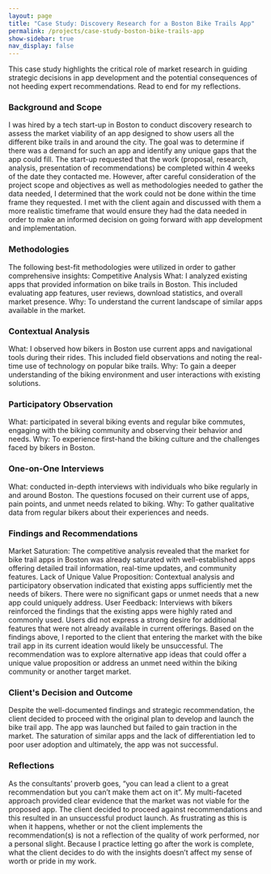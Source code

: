 ```yaml
---
layout: page
title: "Case Study: Discovery Research for a Boston Bike Trails App"
permalink: /projects/case-study-boston-bike-trails-app
show-sidebar: true
nav_display: false
---
```


This case study highlights the critical role of market research in guiding strategic decisions in app development and the potential consequences of not heeding expert recommendations. Read to end for my reflections.

### Background and Scope

I was hired by a tech start-up in Boston to conduct discovery research to assess the market viability of an app designed to show users all the different bike trails in and around the city. The goal was to determine if there was a demand for such an app and identify any unique gaps that the app could fill. 
The start-up requested that the work (proposal, research, analysis, presentation of recommendations) be completed within 4 weeks of the date they contacted me. However, after careful consideration of the project scope and objectives as well as methodologies needed to gather the data needed, I determined that the work could not be done within the time frame they requested. I met with the client again and discussed with them a more realistic timeframe that would ensure they had the data needed in order to make an informed decision on going forward with app development and implementation.  

### Methodologies

The following best-fit methodologies were utilized in order to gather comprehensive insights:
Competitive Analysis
What: I analyzed existing apps that provided information on bike trails in Boston. This included evaluating app features, user reviews, download statistics, and overall market presence.
Why: To understand the current landscape of similar apps available in the market.

### Contextual Analysis

What: I observed how bikers in Boston use current apps and navigational tools during their rides. This included field observations and noting the real-time use of technology on popular bike trails.
Why: To gain a deeper understanding of the biking environment and user interactions with existing solutions.

### Participatory Observation 

What: participated in several biking events and regular bike commutes, engaging with the biking community and observing their behavior and needs.
Why: To experience first-hand the biking culture and the challenges faced by bikers in Boston.

### One-on-One Interviews

What: conducted in-depth interviews with individuals who bike regularly in and around Boston. The questions focused on their current use of apps, pain points, and unmet needs related to biking.
Why: To gather qualitative data from regular bikers about their experiences and needs.

### Findings and Recommendations

Market Saturation: The competitive analysis revealed that the market for bike trail apps in Boston was already saturated with well-established apps offering detailed trail information, real-time updates, and community features.
Lack of Unique Value Proposition: Contextual analysis and participatory observation indicated that existing apps sufficiently met the needs of bikers. There were no significant gaps or unmet needs that a new app could uniquely address.
User Feedback: Interviews with bikers reinforced the findings that the existing apps were highly rated and commonly used. Users did not express a strong desire for additional features that were not already available in current offerings.
Based on the findings above, I reported to the client that entering the market with the bike trail app in its current ideation would likely be unsuccessful. The recommendation was to explore alternative app ideas that could offer a unique value proposition or address an unmet need within the biking community or another target market.

### Client's Decision and Outcome

Despite the well-documented findings and strategic recommendation, the client decided to proceed with the original plan to develop and launch the bike trail app. The app was launched but failed to gain traction in the market. The saturation of similar apps and the lack of differentiation led to poor user adoption and ultimately, the app was not successful.
 
### Reflections

As the consultants’ proverb goes, “you can lead a client to a great recommendation but you can’t make them act on it”. My multi-faceted approach provided clear evidence that the market was not viable for the proposed app. The client decided to proceed against recommendations and this resulted in an unsuccessful product launch. As frustrating as this is when it happens, whether or not the client implements the recommendation(s) is not a reflection of the quality of work performed, nor a personal slight. Because I practice letting go after the work is complete, what the client decides to do with the insights doesn’t affect my sense of worth or pride in my work.

